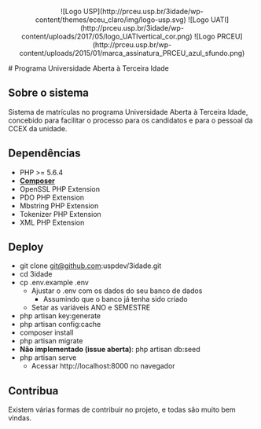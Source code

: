 <p align="center">
  ![Logo USP](http://prceu.usp.br/3idade/wp-content/themes/eceu_claro/img/logo-usp.svg)
  ![Logo UATI](http://prceu.usp.br/3idade/wp-content/uploads/2017/05/logo_UATIvertical_cor.png)
  ![Logo PRCEU](http://prceu.usp.br/wp-content/uploads/2015/01/marca_assinatura_PRCEU_azul_sfundo.png)
</p>
# Programa Universidade Aberta à Terceira Idade

## Sobre o sistema

Sistema de matrículas no programa Universidade Aberta à Terceira Idade, concebido para facilitar o processo para os candidatos e para o pessoal da CCEX da unidade.

## Dependências

- PHP >= 5.6.4
- **[Composer](https://getcomposer.org/)**
- OpenSSL PHP Extension
- PDO PHP Extension
- Mbstring PHP Extension
- Tokenizer PHP Extension
- XML PHP Extension

## Deploy

- git clone git@github.com:uspdev/3idade.git
- cd 3idade
- cp .env.example .env
	- Ajustar o .env com os dados do seu banco de dados
		- Assumindo que o banco já tenha sido criado
	- Setar as variáveis ANO e SEMESTRE
- php artisan key:generate
- php artisan config:cache
- composer install
- php artisan migrate
- **Não implementado (issue aberta)**: php artisan db:seed
- php artisan serve
	- Acessar http://localhost:8000 no navegador

## Contribua

Existem várias formas de contribuir no projeto, e todas são muito bem vindas.

